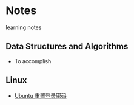 # Notes

learning notes


## Data Structures and Algorithms
- To accomplish

## Linux
- [Ubuntu 重置登录密码](https://github.com/wanzhenchn/notes/blob/master/linux/Ubuntu%E9%87%8D%E7%BD%AE%E7%99%BB%E5%BD%95%E5%AF%86%E7%A0%81.md)
